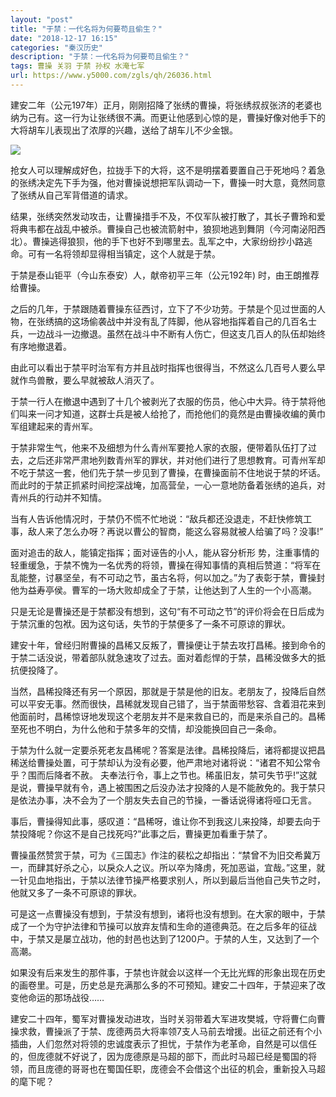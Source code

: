 ```yaml
---
layout: "post"
title: "于禁：一代名将为何要苟且偷生？"
date: "2018-12-17 16:15"
categories: "秦汉历史"
description: "于禁：一代名将为何要苟且偷生？"
tags: 曹操 关羽 于禁 孙权 水淹七军
url: https://www.y5000.com/zgls/qh/26036.html
---
```






建安二年（公元197年）正月，刚刚招降了张绣的曹操，将张绣叔叔张济的老婆也纳为己有。这一行为让张绣很不满。而更让他感到心惊的是，曹操好像对他手下的大将胡车儿表现出了浓厚的兴趣，送给了胡车儿不少金银。

![](https://img.y5000.com/uploads/allimg/171019/13-1G019100Z92H.jpg)

抢女人可以理解成好色，拉拢手下的大将，这不是明摆着要置自己于死地吗？着急的张绣决定先下手为强，他对曹操说想把军队调动一下，曹操一时大意，竟然同意了张绣从自己军背借道的请求。

结果，张绣突然发动攻击，让曹操措手不及，不仅军队被打散了，其长子曹玲和爱将典韦都在战乱中被杀。曹操自己也被流箭射中，狼狈地逃到舞阴（今河南泌阳西北）。曹操逃得狼狈，他的手下也好不到哪里去。乱军之中，大家纷纷抄小路逃命。可有一名将领却显得相当镇定，这个人就是于禁。

于禁是泰山钜平（今山东泰安）人，献帝初平三年（公元192年) 时，由王朗推荐给曹操。

之后的几年，于禁跟随着曹操东征西讨，立下了不少功劳。于禁是个见过世面的人物，在张绣搞的这场偷袭战中并没有乱了阵脚，他从容地指挥着自己的几百名士兵，一边战斗一边撤退。虽然在战斗中不断有人伤亡，但这支几百人的队伍却始终有序地撤退着。

由此可以看出于禁平时治军有方并且战时指挥也很得当，不然这么几百号人要么早就作鸟兽散，要么早就被敌人消灭了。

于禁一行人在撤退中遇到了十几个被剥光了衣服的伤员，他心中大异。待于禁将他们叫来一问才知道，这群士兵是被人给抢了，而抢他们的竟然是由曹操收编的黄巾军组建起来的青州军。

于禁非常生气，他来不及细想为什么青州军要抢人家的衣服，便带着队伍打了过去，之后还非常严肃地列数青州军的罪状，并对他们进行了思想教育。可青州军却不吃于禁这一套，他们先于禁一步见到了曹操，在曹操面前不住地说于禁的坏话。而此时的于禁正抓紧时间挖深战埯，加高营垒，一心一意地防备着张绣的追兵，对青州兵的行动并不知情。

当有人告诉他情况时，于禁仍不慌不忙地说：“敌兵都还没退走，不赶快修筑工事，敌人来了怎么办呀？再说以曹公的智商，能这么容易就被人给骗了吗？没事!”

面对追击的敌人，能镇定指挥；面对诬告的小人，能从容分析形
势，注重事情的轻重缓急，于禁不愧为一名优秀的将领，曹操在得知事情的真相后赞道：“将军在乱能整，讨暴坚垒，有不可动之节，虽古名将，何以加之。”为了表彰于禁，曹操封他为益寿亭侯。曹军的一场大败却成全了于禁，让他达到了人生的一个小高潮。

只是无论是曹操还是于禁都没有想到，这句“有不可动之节”的评价将会在日后成为于禁沉重的包袱。因为这句话，失节的于禁便多了一条不可原谅的罪状。

建安十年，曾经归附曹操的昌稀又反叛了，曹操便让于禁去攻打昌稀。接到命令的于禁二话没说，带着部队就急速攻了过去。面对着彪悍的于禁，昌稀没做多大的抵抗便投降了。

当然，昌稀投降还有另一个原因，那就是于禁是他的旧友。老朋友了，投降后自然可以平安无事。然而很快，昌稀就发现自己错了，当于禁面带愁容、含着泪花来到他面前时，昌稀惊讶地发现这个老朋友并不是来救自已的，而是来杀自己的。昌稀至死也不明白，为什么他和于禁多年的交情，却没能换回自己一条命。

于禁为什么就一定要杀死老友昌稀呢？答案是法律。昌稀投降后，诸将都提议把昌稀送给曹操处置，可于禁却认为没有必要，他严肃地对诸将说：“诸君不知公常令乎？围而后降者不赦。
夫奉法行令，事上之节也。稀虽旧友，禁可失节乎!”这就是说，曹操早就有令，遇上被围困之后没办法才投降的人是不能赦免的。我于禁只是依法办事，决不会为了一个朋友失去自己的节操，一番话说得诸将哑口无言。

事后，曹操得知此事，感叹道：“昌稀呀，谁让你不到我这儿来投降，却要去向于禁投降呢？你这不是自己找死吗?”此事之后，曹操更加看重于禁了。

曹操虽然赞赏于禁，可为《三国志》作注的裴松之却指出：“禁曾不为旧交希冀万一，而肆其好杀之心，以戾众人之议。所以卒为降虏，死加恶谥，宜哉。”这里，就一针见血地指出，于禁以法律节操严格要求别人，所以到最后当他自己失节之时，他就又多了一条不可原谅的罪状。

可是这一点曹操没有想到，于禁没有想到，诸将也没有想到。在大家的眼中，于禁成了一个为守护法律和节操可以放弃友情和生命的道德典范。在之后多年的征战中，于禁又是屡立战功，他的封邑也达到了1200户。于禁的人生，又达到了一个高潮。

如果没有后来发生的那件事，于禁也许就会以这样一个无比光辉的形象出现在历史的画卷里。可是，历史总是充满那么多的不可预知。建安二十四年，于禁迎来了改变他命运的那场战役……

建安二十四年，蜀军对曹操发动进攻，当时关羽带着大军进攻樊城，守将曹仁向曹操求救，曹操派了于禁、庞德两员大将率领7支人马前去增援。出征之前还有个小插曲，人们忽然对将领的忠诚度表示了担忧，于禁作为老革命，自然是可以信任的，但庞德就不好说了，因为庞德原是马超的部下，而此时马超已经是蜀国的将领，而且庞德的哥哥也在蜀国任职，庞德会不会借这个出征的机会，重新投入马超的麾下呢？
